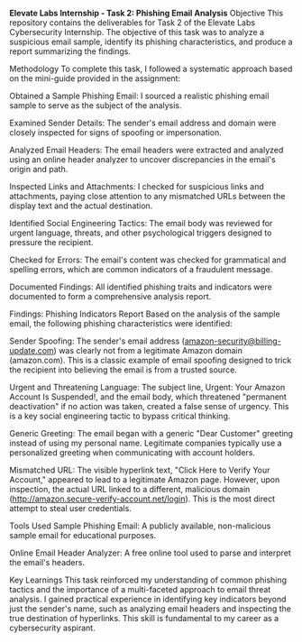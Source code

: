 **Elevate Labs Internship - Task 2: Phishing Email Analysis**
Objective
This repository contains the deliverables for Task 2 of the Elevate Labs Cybersecurity Internship. The objective of this task was to analyze a suspicious email sample, identify its phishing characteristics, and produce a report summarizing the findings.

Methodology
To complete this task, I followed a systematic approach based on the mini-guide provided in the assignment:

Obtained a Sample Phishing Email: I sourced a realistic phishing email sample to serve as the subject of the analysis.

Examined Sender Details: The sender's email address and domain were closely inspected for signs of spoofing or impersonation.

Analyzed Email Headers: The email headers were extracted and analyzed using an online header analyzer to uncover discrepancies in the email's origin and path.

Inspected Links and Attachments: I checked for suspicious links and attachments, paying close attention to any mismatched URLs between the display text and the actual destination.

Identified Social Engineering Tactics: The email body was reviewed for urgent language, threats, and other psychological triggers designed to pressure the recipient.

Checked for Errors: The email's content was checked for grammatical and spelling errors, which are common indicators of a fraudulent message.

Documented Findings: All identified phishing traits and indicators were documented to form a comprehensive analysis report.

Findings: Phishing Indicators Report
Based on the analysis of the sample email, the following phishing characteristics were identified:

Sender Spoofing: The sender's email address (amazon-security@billing-update.com) was clearly not from a legitimate Amazon domain (amazon.com). This is a classic example of email spoofing designed to trick the recipient into believing the email is from a trusted source.

Urgent and Threatening Language: The subject line, Urgent: Your Amazon Account Is Suspended!, and the email body, which threatened "permanent deactivation" if no action was taken, created a false sense of urgency. This is a key social engineering tactic to bypass critical thinking.

Generic Greeting: The email began with a generic "Dear Customer" greeting instead of using my personal name. Legitimate companies typically use a personalized greeting when communicating with account holders.

Mismatched URL: The visible hyperlink text, "Click Here to Verify Your Account," appeared to lead to a legitimate Amazon page. However, upon inspection, the actual URL linked to a different, malicious domain (http://amazon.secure-verify-account.net/login). This is the most direct attempt to steal user credentials.

Tools Used
Sample Phishing Email: A publicly available, non-malicious sample email for educational purposes.

Online Email Header Analyzer: A free online tool used to parse and interpret the email's headers.

Key Learnings
This task reinforced my understanding of common phishing tactics and the importance of a multi-faceted approach to email threat analysis. I gained practical experience in identifying key indicators beyond just the sender's name, such as analyzing email headers and inspecting the true destination of hyperlinks. This skill is fundamental to my career as a cybersecurity aspirant.

